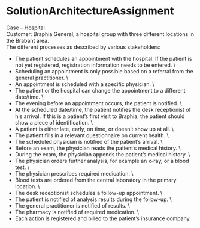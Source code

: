 # SolutionArchitectureAssignment

Case – Hospital \
Customer: Braphia General, a hospital group with three different locations in the Brabant area. \
The different processes as described by various stakeholders: 
 * 	The patient schedules an appointment with the hospital. If the patient is not yet registered, registration information needs to be entered. \
 *	Scheduling an appointment is only possible based on a referral from the general practitioner. \
*	An appointment is scheduled with a specific physician. \
*	The patient or the hospital can change the appointment to a different date/time. \
*	The evening before an appointment occurs, the patient is notified. \
*	At the scheduled date/time, the patient notifies the desk receptionist of his arrival. If this is a patient’s first visit to Braphia, the patient should show a piece of identification. \
*	A patient is either late, early, on time, or doesn’t show up at all. \
*	The patient fills in a relevant questionnaire on current health. \
*	The scheduled physician is notified of the patient’s arrival. \
*	Before an exam, the physician reads the patient’s medical history. \
*	During the exam, the physician appends the patient’s medical history. \
*	The physician orders further analysis, for example an x-ray, or a blood test. \	
*	The physician prescribes required medication. \
*	Blood tests are ordered from the central laboratory in the primary location. \  
*	The desk receptionist schedules a follow-up appointment. \
*	The patient is notified of analysis results during the follow-up. \ 
*	The general practitioner is notified of results. \
*	The pharmacy is notified of required medication. \
*	Each action is registered and billed to the patient’s insurance company.
